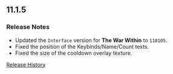 ## 11.1.5

### Release Notes

- Updated the `Interface` version for **The War Within** to `110105`.
- Fixed the position of the Keybinds/Name/Count texts.
- Fixed the size of the cooldown overlay texture.

[Release History](https://github.com/Skullcan/Masque_Svelte/wiki/History)
